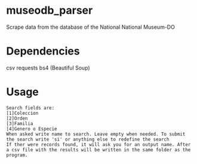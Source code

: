 # museodb_parser
Scrape data from the database of the National National Museum-DO
  # Dependencies
  csv
  requests
  bs4 (Beautiful Soup)
  # Usage
  
    Search fields are:
    [1]Coleccion
    [2]Orden
    [3]Familia
    [4]Genero o Especie
    When asked write name to search. Leave empty when needed. To submit the search write 'si' or anything else to redefine the search
    If ther were records found, it will ask you for an output name. After a csv file with the results will be written in the same folder as the program.
